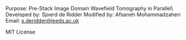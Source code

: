 Purpose:      Pre-Stack Image Domain Wavefield Tomography in Parallel\\
Developed by: Sjoerd de Ridder
Modified by:  Afsaneh Mohammadzaheri
Email:        s.deridder@leeds.ac.uk

MIT License

